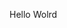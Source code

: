 Hello Wolrd


















































































































































































































































































































































































































































































































































































































































































































































































































































































































































































































































































































































































































































































































































































































































































































































































































